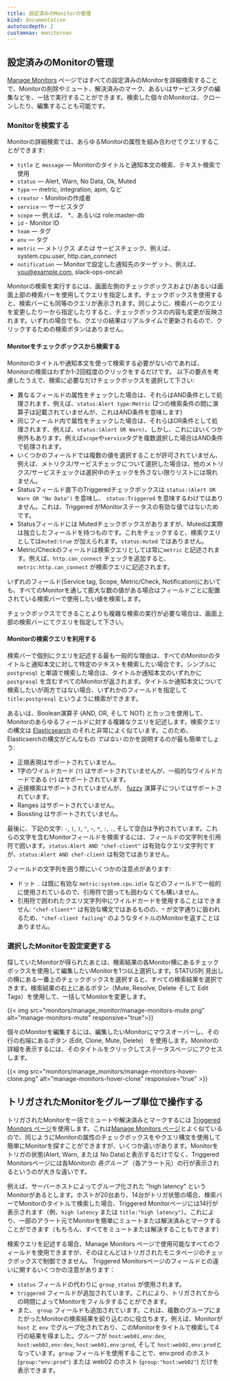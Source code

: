 ```yaml
---
title: 設定済みのMonitorの管理
kind: documentation
autotocdepth: 2
customnav: monitornav
---
```


<!--
## Managing Monitors

The [Manage Monitors](https://app.datadoghq.com/monitors/manage) page lets you run an advanced search of all monitors so you can delete, mute, resolve, or edit service tags for selected monitors in bulk. You can also clone or fully edit any individual monitor in the search results.
-->
## 設定済みのMonitorの管理

[Manage Monitors](https://app.datadoghq.com/monitors/manage) ページではすべての設定済みのMonitorを詳細検索することで、Monitorの削除やミュート、解決済みのマーク、あるいはサービスタグの編集などを、一括で実行することができます。検索した個々のMonitorは、クローンしたり、編集することも可能です。

<!--
### Find the Monitors

Advanced search lets you query monitors by any combination of monitor attributes:

* `title` and `message` — text search
* `status` — Alert, Warn, No Data, Ok
* `scope` — e.g. *, role:master-db
* `type` — metric, integration, apm, etc
* `muted`
* `creator`
* `id`
* `service` — tags
* `team` — tags
* `env` — tags
* `notification` — the monitor's notification target, e.g. you@example.com, slack-ops-oncall
* `metric` — the metric _or_ service check monitored, e.g. system.cpu.user, http.can_connect

To run a search, construct your query using the checkboxes on the left and/or the search bar along the top. When you check the boxes, the search bar updates with the equivalent query. Likewise, when you modify the search bar query (or write one from scratch), the checkboxes update to reflect the change. In any case, query results update in real-time as you edit the query; there's no 'Search' button to click.
-->
### Monitorを検索する

Monitorの詳細検索では、あらゆるMonitorの属性を組み合わせてクエリすることができます:

* `title` と `message` — Monitorのタイトルと通知本文の検索、テキスト検索で使用
* `status` — Alert, Warn, No Data, Ok, Muted
* `type` — metric, integration, apm, など
* `creator` - Monitorの作成者
* `service` — サービスタグ
* `scope` — 例えば、 *、あるいは role:master-db
* `id` - Monitor ID
* `team` — タグ
* `env` — タグ
* `metric` — メトリクス _または_ サービスチェック、例えば、 system.cpu.user, http.can_connect
* `notification` — Monitorで設定した通知先のターゲット、例えば、you@example.com, slack-ops-oncall

Monitorの検索を実行するには、画面左側のチェックボックスおよび/あるいは画面上部の検索バーを使用してクエリを指定します。チェックボックスを使用すると、検索バーにも同等のクエリが表示されます。同じように、検索バーのクエリを変更したり一から指定したりすると、チェックボックスの内容も変更が反映されます。いずれの場合でも、クエリの結果はリアルタイムで更新されるので、クリックするための検索ボタンはありません。

<!--
#### Check the boxes

When you don't need to search monitor titles and bodies for specific text, your search is a quick click or two away. Check as many boxes as you need to find your desired monitors, keeping the following in mind:

* Checking attributes from different fields will AND the values, e.g. `status:Alert type:Metric` (the lack of an operator between the two search terms implies AND)
* Checking attributes within the same field will often OR the values, e.g. `status:(Alert OR Warn)`, but there are some exceptions. For example, checking multiple scopes or service tags ANDs them.
* Some fields do not allow you to select multiple values, e.g. when you tick a metric or service check, the other metrics/checks disappear from the list until you untick your selection.
* The Triggered checkbox under the Status field means `status:(Alert OR Warn OR "No Data")`, not `status:Triggered`. Triggered is not a valid monitor status.
* The Muted checkbox appears under the Status field, but Muted is actually its own field; checking it adds `muted:true` to your query, not `status:muted`.
* The Metric/Check field is always called `metric` in the query, e.g. selecting the check `http.can_connect` adds `metric:http.can_connect` to your query.

For fields that have an arbitrary (i.e. large) number of values across all monitors—Service tag, Scope, Metric/Check, Notification—use the field-specific search bars to find the value you're looking for.

When you need to run a more complex search than the checkboxes allow, use the search bar to edit your query or write a new one.
-->
#### Monitorをチェックボックスから検索する

Monitorのタイトルや通知本文を使って検索する必要がないのであれば、Monitorの検索はわずか1-2回程度のクリックをするだけです。 以下の要点を考慮したうえで、検索に必要なだけチェックボックスを選択して下さい:

* 異なるフィールドの属性をチェックした場合は、それらはAND条件として処理されます、例えば、`status:Alert type:Metric` (2つの検索条件の間に演算子は記載されていませんが、これはAND条件を意味します)
* 同じフィールド内で属性をチェックした場合は、それらはOR条件として処理されます、例えば、`status:(Alert OR Warn)`、しかし、これにはいくつか例外もあります。例えば`scope`や`service`タグを複数選択した場合はAND条件で処理されます。
* いくつかのフィールドでは複数の値を選択することが許可されていません、例えば、メトリクス/サービスチェックについて選択した場合は、他のメトリクス/サービスチェックは選択中のチェックを外さない限りリストには現れません。
* Statusフィールド直下のTriggeredチェックボックスは `status:(Alert OR Warn OR "No Data")` を意味し、 `status:Triggered` を意味するわけではありません。これは、Triggered がMonitorステータスの有効な値ではないためです。
* Statusフィールドには Mutedチェックボックスがありますが、Mutedは実際は独立したフィールドを持つものです。これをチェックすると、検索クエリとしては`muted:true` が加えられます。`status:muted` ではありません。
* Metric/Checkのフィールドは検索クエリとしては常に`metric` と記述されます。例えば、`http.can_connect` チェックを追加すると、`metric:http.can_connect` が検索クエリに記述されます。

いずれのフィールド(Service tag, Scope, Metric/Check, Notification)においても、すべてのMonitorを通して膨大な数の値がある場合はフィールドごとに配置されている検索バーで使用したい値を検索します。

チェックボックスでできることよりも複雑な検索の実行が必要な場合は、画面上部の検索バーにてクエリを指定して下さい。

<!--
#### Write a query

The most common reason to write a query is to search for specific text across all monitor titles and message bodies. A simple search of `postgresql` will return all monitors with `postgresql` anywhere in the title or message body. To search on title or message body, but not both, qualify the search term with the field name, e.g. `title:postgresql`.

Otherwise, you can use boolean operators (AND, OR, and NOT) and parentheses to write complex queries using any monitor fields. The search syntax is very similar to that of [Elasticsearch](https://www.elastic.co/guide/en/elasticsearch/reference/2.4/query-dsl-query-string-query.html#query-string-syntax), so it's easiest to describe how it is *not* like Elasticsearch syntax:

* Regular expressions are not supported
* Single-character wildcard (`?`) is not supported, but the general wildcard (`*`) is
* Proximity searches are not supported, but the [fuzzy](https://www.elastic.co/guide/en/elasticsearch/reference/2.4/query-dsl-query-string-query.html#_fuzziness) operator is
* Ranges are not supported
* Boosting is not supported

Finally, The following characters are reserved: `-`, `(`, `)`, `"`, `~`, `*`, `:`, `.`, and whitespace. To search monitor fields that include any of them, wrap the field string in quotes: `status:Alert AND "chef-client"` is a valid query string; `status:Alert AND chef-client` is not.

There are a few caveats regarding quoted fields:

* You may use `.` with or without surrounding quotes, as it commonly appears in some fields: `metric:system.cpu.idle` is valid.
* You may NOT use wildcard search inside quoted strings: `"chef-client*"`, while valid syntactically, won't return a monitor titled `"chef-client failing"` because the `*` is treated literally.
-->
#### Monitorの検索クエリを利用する

検索バーで個別にクエリを記述する最も一般的な理由は、すべてのMonitorのタイトルと通知本文に対して特定のテキストを検索したい場合です。シンプルに `postgresql` と単語で検索した場合は、タイトルか通知本文のいずれかに `postgresql` を含むすべてのMonitorが返されます。タイトルか通知本文について検索したいが両方ではない場合、いずれかのフィールドを指定して `title:postgresql` というように検索ができます。

あるいは、Boolean演算子 (AND, OR, そして NOT) とカッコを使用して、Monitorのあらゆるフィールドに対する複雑なクエリを記述します。検索クエリの構文は [Elasticsearch](https://www.elastic.co/guide/en/elasticsearch/reference/2.4/query-dsl-query-string-query.html#query-string-syntax) のそれと非常によく似ています。このため、Elasticserchの構文がどんなもの *ではない* のかを説明するのが最も簡単でしょう:

* 正規表現はサポートされていません。
* 1字のワイルドカード (`?`) はサポートされていませんが、一般的なワイルドカードである (`*`) はサポートされています。
* 近接検索はサポートされていませんが、 [fuzzy](https://www.elastic.co/guide/en/elasticsearch/reference/2.4/query-dsl-query-string-query.html#_fuzziness) 演算子についてはサポートされています。
* Ranges はサポートされていません。
* Boosting はサポートされていません。

最後に、下記の文字: `-`, `(`, `)`, `"`, `~`, `*`, `:`, `.`, そして空白は予約されています。これらの文字を含むMonitorフィールドを検索するには、フィールドの文字列を引用符で囲います。`status:Alert AND "chef-client"` は有効なクエリ文字列ですが、`status:Alert AND chef-client` は有効ではありません。

フィールドの文字列を囲う際にいくつかの注意点があります:

* ドット `.` は既に有効な `metric:system.cpu.idle` などのフィールドで一般的に使用されているので、引用符で囲っても囲わなくても構いません。
* 引用符で囲われたクエリ文字列中にワイルドカードを使用することはできません: `"chef-client*"` は有効な構文ではあるものの、`*` が文字通りに扱われるため、`"chef-client failing"` のようなタイトルのMonitorを返すことはありません。

<!--
### Manage chosen Monitors

When you have found the monitors you were looking for, select one or more that you wish you update using the checkboxes next to each result. You can select all results by ticking the topmost checkbox next to the STATUS column heading. Modify the monitors in bulk using the buttons at the top right of the search results: Mute, Resolve, Delete, and Edit Service Tags.



To edit an individual monitor, hover over it and use the buttons to the far right in its row: Edit, Clone, Mute, Delete. To see more detail on a monitor, click its Name to visit its status page.


-->
### 選択したMonitorを設定変更する

探していたMonitorが得られたあとは、検索結果の各Monitor横にあるチェックボックスを使用して編集したいMonitorを1つ以上選択します。STATUS列 見出しの横にある一番上のチェックボックスを選択すると、すべての検索結果を選択できます。検索結果の右上にあるボタン（Mute, Resolve, Delete そして Edit Tags）を使用して、一括してMonitorを変更します。

{{< img src="monitors/manage_monitor/manage-monitors-mute.png" alt="manage-monitors-mute" responsive="true">}}

個々のMonitorを編集するには、編集したいMonitorにマウスオーバーし、その行の右端にあるボタン (Edit, Clone, Mute, Delete)　を使用します。Monitorの詳細を表示するには、そのタイトルをクリックしてステータスページにアクセスします。

{{< img src="monitors/manage_monitors/manage-monitors-hover-clone.png" alt="manage-monitors-hover-clone" responsive="true" >}}

<!--
## Manage Triggered Monitors with group-level granularity

You can mute or resolve triggered monitors in bulk using the [Triggered Monitors page](https://app.datadoghq.com/monitors/triggered). It's similar to the [Manage Monitors page](#managing-monitors)—you can find monitors by their attributes using the same easy tickboxes or query syntax—but there are a few differences. Aside from only showing monitors with a triggered status (Alert, Warn, or No Data), the main difference is that the Triggered Monitors page shows a row for _each group_ (i.e. each reporting source) of each monitor.

Say you have a monitor called "high latency" that is grouped by host. If there are 20 hosts reporting and 14 have a triggered status, the Triggered Monitor page will show 14 rows if you search for the monitor by title in the query search bar (e.g. `high latency` or `title:
"high latency"`). This lets you easily mute or resolve a monitor for some reporting sources, but not all (though of course you can mute or resolve all, too).

In writing your search queries, you can use all the same fields available on the Manage Monitors page, even though most of them aren't controllable via tickboxes on the Triggered Monitors page. A few notes on field differences on the Triggered Monitors page:

* It uses the `group_status` field instead of `status`.
* It adds the `triggered` field, which lets you filter monitors by how long they've been triggered.
* It also adds the `group` field, which helps you narrow down search results for monitors grouped by more than one thing. Say you have a monitor grouped by `host` and `env`. You search for this monitor by title and get four rows, where the groups are `host:web01,env:dev`, `host:web02,env:dev`, `host:web01,env:prod`, and `host:web02,env:prod`. Use the `group` field to only show, for example, prod hosts (`group:"env:prod"`) or web02 hosts (`group:"host:web02"`).
-->
## トリガされたMonitorをグループ単位で操作する

トリガされたMonitorを一括でミュートや解決済みとマークするには [Triggered Monitors ページ](https://app.datadoghq.com/monitors/triggered)を使用します。これは[Manage Monitors ページ](#managing-monitors)とよく似ているので、同じようにMonitorの属性のチェックボックスをやクエリ構文を使用して簡単にMonitorを探すことができますが、いくつか違いがあります。Monitorをトリガの状態(Alert, Warn, または No Data)と表示するだけでなく、Triggered Monitorsページには各Monitorの _各グループ_ （各アラート元）の行が表示されるというのが大きな違いです。

例えば、サーバーホストによってグループ化された "high latency" というMonitorがあるとします。ホストが20台あり、14台がトリガ状態の場合、検索バーでMonitorのタイトルで検索した場合、Triggered Monitorページには14行が表示されます（例、`high latency` または `title:"high latency"`）。これにより、一部のアラート元でMonitorを簡単にミュートまたは解決済みとマークすることができます（もちろん、すべてをミュートまたは解決することもできます）

検索クエリを記述する場合、Manage Monitors ページで使用可能なすべてのフィールドを使用できますが、そのほとんどはトリガされたモニタページのチェックボックスで制御できません。 Triggered Monitorsページのフィールドとの違いに関するいくつかの注意があります：

* `status` フィールドの代わりに `group_status` が使用されます。
* `triggered` フィールドが追加されています。これにより、トリガされてからの時間によってMonitorをフィルタすることができます。
* また、 `group` フィールドも追加されています。これは、複数のグループにまたがったMonitorの検索結果を絞り込むのに役立ちます。例えば、Monitorが `host` と `env` でグループ化されており、このMonitorをタイトルで検索して4行の結果を得ました。グループが  `host:web01,env:dev`, `host:web02,env:dev`, `host:web01,env:prod`, そして `host:web02,env:prod`となっています。`group` フィールドを使用することで、env:prod のホスト (`group:"env:prod"`) または web02 のホスト  (`group:"host:web02"`) だけを表示できます。